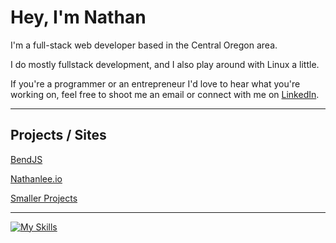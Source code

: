 # Hey, I'm Nathan
  
 I'm a full-stack web developer based in the Central Oregon area.

 I do mostly fullstack development, and I also play around with Linux a little.

 If you're a programmer or an entrepreneur I'd love to hear what you're working on, feel free to shoot me an email or connect with me on [LinkedIn](https://www.linkedin.com/in/nathan-lee-258b02132/).
 
---

## Projects / Sites

[BendJS](https://bendjs.nathanlee.io/)

[Nathanlee.io](https://nathanlee.io/)

[Smaller Projects](https://github.com/nslee333/Experience/blob/master/projects.md)

---

[![My Skills](https://skillicons.dev/icons?i=go,ts,js,py,bash,react,express,postgres,next,linux,git,nodejs,tailwind,jest,vim)](https://skillicons.dev)

